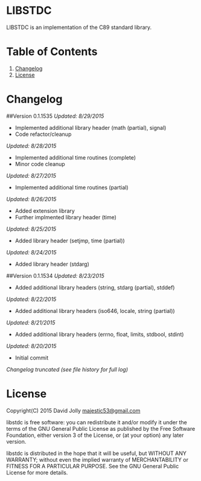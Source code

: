 LIBSTDC
=======

LIBSTDC is an implementation of the C89 standard library.

Table of Contents
=================

1. [Changelog](https://github.com/majestic53/libstdc#changelog)
2. [License](https://github.com/majestic53/libstdc#license)

Changelog
=========

##Version 0.1.1535
*Updated: 8/29/2015*

* Implemented additional library header (math (partial), signal)
* Code refactor/cleanup

*Updated: 8/28/2015*

* Implemented additional time routines (complete)
* Minor code cleanup

*Updated: 8/27/2015*

* Implemented additional time routines (partial)

*Updated: 8/26/2015*

* Added extension library
* Further implmented library header (time)

*Updated: 8/25/2015*

* Added library header (setjmp, time (partial))

*Updated: 8/24/2015*

* Added library header (stdarg)

##Version 0.1.1534
*Updated: 8/23/2015*

* Added additional library headers (string, stdarg (partial), stddef)

*Updated: 8/22/2015*

* Added additional library headers (iso646, locale, string (partial))

*Updated: 8/21/2015*

* Added additional library headers (errno, float, limits, stdbool, stdint)

*Updated: 8/20/2015*

* Initial commit

*Changelog truncated (see file history for full log)*

License
=======

Copyright(C) 2015 David Jolly <majestic53@gmail.com>

libstdc is free software: you can redistribute it and/or modify
it under the terms of the GNU General Public License as published by
the Free Software Foundation, either version 3 of the License, or
(at your option) any later version.

libstdc is distributed in the hope that it will be useful,
but WITHOUT ANY WARRANTY; without even the implied warranty of
MERCHANTABILITY or FITNESS FOR A PARTICULAR PURPOSE.  See the
GNU General Public License for more details.
